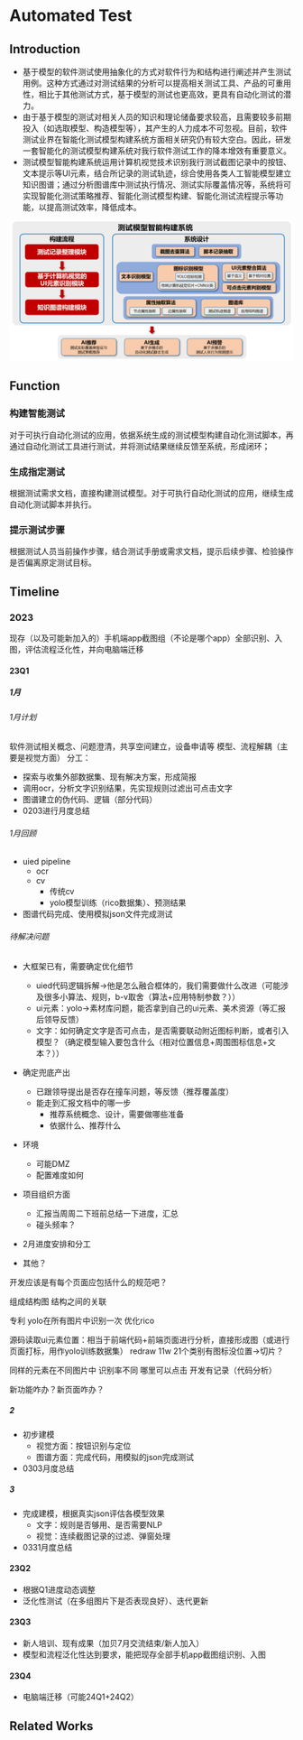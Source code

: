 # Automated Test
## Introduction
- 基于模型的软件测试使用抽象化的方式对软件行为和结构进行阐述并产生测试用例。这种方式通过对测试结果的分析可以提高相关测试工具、产品的可重用性，相比于其他测试方式，基于模型的测试也更高效，更具有自动化测试的潜力。
- 由于基于模型的测试对相关人员的知识和理论储备要求较高，且需要较多前期投入（如选取模型、构造模型等），其产生的人力成本不可忽视。目前，软件测试业界在智能化测试模型构建系统方面相关研究仍有较大空白。因此，研发一套智能化的测试模型构建系统对我行软件测试工作的降本增效有重要意义。
- 测试模型智能构建系统运用计算机视觉技术识别我行测试截图记录中的按钮、文本提示等UI元素，结合所记录的测试轨迹，综合使用各类人工智能模型建立知识图谱；通过分析图谱库中测试执行情况、测试实际覆盖情况等，系统将可实现智能化测试策略推荐、智能化测试模型构建、智能化测试流程提示等功能，以提高测试效率，降低成本。

![Automated Test](./data/demo/structure.png)

## Function
### 构建智能测试
对于可执行自动化测试的应用，依据系统生成的测试模型构建自动化测试脚本，再通过自动化测试工具进行测试，并将测试结果继续反馈至系统，形成闭环；

### 生成指定测试
根据测试需求文档，直接构建测试模型。对于可执行自动化测试的应用，继续生成自动化测试脚本并执行。

### 提示测试步骤
根据测试人员当前操作步骤，结合测试手册或需求文档，提示后续步骤、检验操作是否偏离原定测试目标。


## Timeline
### 2023
现存（以及可能新加入的）手机端app截图组（不论是哪个app）全部识别、入图，评估流程泛化性，并向电脑端迁移
#### 23Q1
##### 1月
###### 1月计划
软件测试相关概念、问题澄清，共享空间建立，设备申请等
模型、流程解耦（主要是视觉方面）
分工：
- 探索与收集外部数据集、现有解决方案，形成简报
- 调用ocr，分析文字识别结果，先实现规则过滤出可点击文字
- 图谱建立的伪代码、逻辑（部分代码）
- 0203进行月度总结

###### 1月回顾
- uied pipeline
  - ocr
  - cv
    - 传统cv
    - yolo模型训练（rico数据集）、预测结果
- 图谱代码完成、使用模拟json文件完成测试

###### 待解决问题
- 大框架已有，需要确定优化细节
  - uied代码逻辑拆解->他是怎么融合框体的，我们需要做什么改进（可能涉及很多小算法、规则，b-v取舍（算法+应用特制参数？））
  - ui元素：yolo->素材库问题，能否拿到自己的ui元素、美术资源（等汇报后领导反馈）
  - 文字：如何确定文字是否可点击，是否需要联动附近图标判断，或者引入模型？（确定模型输入要包含什么（相对位置信息+周围图标信息+文本？））

- 确定兜底产出
  - 已跟领导提出是否存在撞车问题，等反馈（推荐覆盖度）
  - 能走到汇报文档中的哪一步
    - 推荐系统概念、设计，需要做哪些准备
    - 依据什么、推荐什么

- 环境
  - 可能DMZ
  - 配置难度如何

- 项目组织方面
  - 汇报当周周二下班前总结一下进度，汇总
  - 碰头频率？

- 2月进度安排和分工
- 其他？

开发应该是有每个页面应包括什么的规范吧？

组成结构图
结构之间的关联

专利
yolo在所有图片中识别一次
优化rico

源码读取ui元素位置：相当于前端代码+前端页面进行分析，直接形成图（或进行页面打标，用作yolo训练数据集）
redraw 11w 21个类别有图标没位置->切片？


同样的元素在不同图片中 识别率不同
哪里可以点击 开发有记录（代码分析）

新功能咋办？新页面咋办？






##### 2
- 初步建模
  - 视觉方面：按钮识别与定位
  - 图谱方面：完成代码，用模拟的json完成测试
- 0303月度总结

##### 3
- 完成建模，根据真实json评估各模型效果
  - 文字：规则是否够用、是否需要NLP
  - 视觉：连续截图记录的过滤、弹窗处理
- 0331月度总结

#### 23Q2
- 根据Q1进度动态调整
- 泛化性测试（在多组图片下是否表现良好）、迭代更新

#### 23Q3
- 新人培训、现有成果（加贝7月交流结束/新人加入）
- 模型和流程泛化性达到要求，能把现存全部手机app截图组识别、入图

#### 23Q4
- 电脑端迁移（可能24Q1+24Q2）

## Related Works